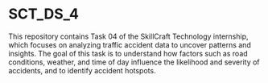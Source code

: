 # SCT_DS_4
This repository contains Task 04 of the SkillCraft Technology internship, which focuses on analyzing traffic accident data to uncover patterns and insights. The goal of this task is to understand how factors such as road conditions, weather, and time of day influence the likelihood and severity of accidents, and to identify accident hotspots.
